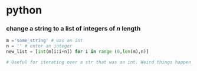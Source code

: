 # python
### change a string to a list of integers of _n_ length


```python
m ='some_string' # was an int
n = '' # enter an integer
new_list = [int(m[i:i+n]) for i in range (0,len(m),n)]

# Useful for iterating over a str that was an int. Weird things happen if n is not a divisor of len(m).

```
